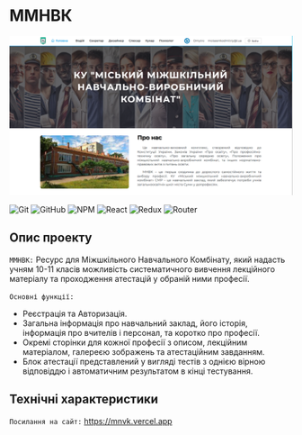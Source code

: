 # ММНВК

![React](./assets/mnvk.png)

![Git](https://img.shields.io/badge/git-%23F05033.svg?style=for-the-badge&logo=git&logoColor=white)
![GitHub](https://img.shields.io/badge/github-%23121011.svg?style=for-the-badge&logo=github&logoColor=white)
![NPM](https://img.shields.io/badge/NPM-%23000000.svg?style=for-the-badge&logo=npm&logoColor=white)
![React](https://img.shields.io/badge/React-20232A?style=for-the-badge&logo=react&logoColor=61DAFB)
![Redux](https://img.shields.io/badge/Redux-593D88?style=for-the-badge&logo=redux&logoColor=white)
![Router](https://img.shields.io/badge/React_Router-CA4245?style=for-the-badge&logo=react-router&logoColor=white)

## Опис проекту

`ММНВК:` Ресурс для Міжшкільного Навчального Комбінату, який надасть учням 10-11
класів можливість систематичного вивчення лекційного матеріалу та проходження
атестацій у обраній ними професії.

`Основні функції:`

- Реєстрація та Авторизація.
- Загальна інформація про навчальний заклад, його історія, інформація про
  вчителів і персонал, та коротко про професії.
- Окремі сторінки для кожної професії з описом, лекційним матеріалом, галереєю
  зображень та атестаційним завданням.
- Блок атестації представлений у вигляді тестів з однією вірною відповіддю і
  автоматичним результатом в кінці тестування.

## Технічні характеристики

`Посилання на сайт:` https://mnvk.vercel.app
